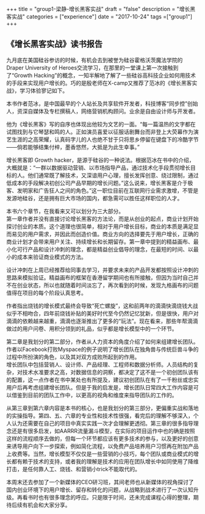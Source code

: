 +++
title = "group1-梁静-增长黑客实战"
draft = "false"
description = "增长黑客实战"
categories = ["experience"]
date = "2017-10-24"
tags =["group1"]
+++

## 《增长黑客实战》读书报告

九月底在美国硅谷参访的时候，有机会去到被誉为硅谷霍格沃茨魔法学院的Draper University of Heroes交流学习，在那里的一堂课上第一次接触到了“Growth Hacking”的概念，一知半解地了解了一些硅谷高科技企业如何用技术的手段来实现用户增长的。巧的是殷老师在X-camp又推荐了范冰的《增长黑客实战》，学习体验寥记如下。<br/>

本书作者范冰，是中国最早的个人站长及共享软件开发者，科技博客“同步控”创始人，资深自媒体及专栏撰稿人，网络营销机构顾问。业余是自由设计师与开发者。<br/>

他为《增长黑客》写的自序也体现出他较为文艺的一面。“每一篇温热的文字都在试图找到与它琴瑟和鸣的人。正如演员喜爱以征服话剧舞台而非登上大荧幕作为演艺生涯的之高荣耀，认真码字儿的人也绝不甘于只将思乡停留在键盘下的冷酷字节——倘若能够结集付梓，墨香悠然，大抵是为此生幸事。” <br/>

增长黑客即 Growth hacker，是源于硅谷的一种说法。根据范冰在书中的介绍，大概就是：“一群以数据驱动营销、以市场指导产品，通过技术化手段贯彻增长目标的人。他们通常既了解技术，又深谙用户心理，擅长发挥创意、绕过限制，通过低成本的手段解决初创公司产品早期的增长问题。”这么说来，增长黑客是介于极客、发明家和广告狂人之间的角色。”这一职位目前在互联网行业需求激增，不管是发源地硅谷，还是拥有巨大市场的国内，都急需可以胜任这样职位的人才。<br/>

本书六个章节，在我看来又可以划分为三大部分。<br/>
第一章作者并没有直接讨论增长黑客的方法论，而是从创业的起点，商业计划开始探讨创业的本质。这个道理也很简单，相对于用户增长目标，商业的本质是满足显而易见的用户需求，并因此而创造价值。商业方向的选择要先于用户增长，正确的商业计划才会带来用户关注、持续增长和长期留存。第一章中提到的精益画布、最小化可行产品和设计冲刺的理念，都是精益创业倡导的理念，在最短的时间、以最小的成本来验证商业模式的方法。<br/>

设计冲刺在上周已经推荐给同事去学习，并要求未来的产品开发都按照设计冲刺的思路来模拟验证。精益画布的框架在香港留学期间也有所接触，但因为当时自己并不在创业状态，所以也就随着时间淡忘了，再次看到的时候，发现九格画布的问题值得在项目的每个阶段认真思考。<br/>

作者指出烧钱的增长模式最终会导致“死亡螺旋”，这和前两年的滴滴快滴烧钱大战似乎不相吻合，四年前烧钱补贴的美好时代至今仍然记忆犹新，但是很快，用户对滴滴的依赖越来越重，滴滴也逐渐推出了更多的“玩法”。现在看来，那些年帮滴滴做过的用户问卷、用积分领到的礼品，似乎都是增长模型中的一个环节。<br/>

第二章是我划分的第二部分，作者从人力资本的角度介绍了如何来组建增长团队。作者以Facebook打败Myspace的例子说明了增长团队在独角兽与传统巨兽斗争的过程中所扮演的角色，以及其对双方成败所起到的作用。<br/>
增长团队中包括营销人、设计师、产品经理、工程师和数据分析师。人员结构的复杂，对技术水准要求之高，对数据信息的洞察，都决定了这不是一个初创团队该有的配置，这一点作者在书中某处也有所提及，建议初创团队在有了一千粉丝或忠实用户后再考虑组建增长团队。但是于我的启发是，增长团队日常四大工作内容是可以借鉴到目前的团队工作中，以更高的视角和维度来指导团队的工作的。<br/>

从第三章到第六章内容是本书的核心，也是我划分的第三部分，更偏重实战和落地的实操指导。第四、五、六章的专业性和技术性很强，看完后的理解不够深入，个人认为还需要在自己的项目中真实实践一次才会理解更透彻。第三章的很多指导理念还是有很多启发，如AARRR流量漏斗模型，在实际的项目运作中也的确是按照这样的流程顺序去做的，但每一个环节都应该有更多技术的参与，以及更好的创意来诱导用户向下一步探索，例如简化流程，以免费产品培养用户习惯再在附加产品上收费等。当然，增长模型不仅仅是一些营销的小技巧，每个团队或商业模式的增长都有赖于技术的支持，或者我的理解是技术的应用在团队增长中如同使用了降维打击，是任何靠人工、烧钱、和营销小trick不能取代的。<br/>

本周末还去参加了一个新媒体的CEO研习班，其间老师也从新媒体的视角探讨了国内创业环境下的用户增长、留存和转化的问题，从战略到战术进行了一次认知升级。再看书时也有很多理念的呼应。只是限于时间，还未完成课程心得的整理，期待后续有机会和大家分享。
